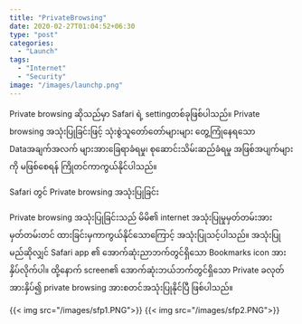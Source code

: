 ```yaml
---
title: "PrivateBrowsing"
date: 2020-02-27T01:04:52+06:30
type: "post"
categories: 
  - "Launch"
tags:
  - "Internet"
  - "Security"
image: "/images/launchp.png"
---
```

Private browsing ဆိုသည်မှာ Safari ရဲ့ settingတစ်ခုဖြစ်ပါသည်။ Private browsing အသုံးပြုခြင်းဖြင့် သုံးစွဲသူတော်တော်များများ တွေ့ကြုံနေရသော Dataအချက်အလက် များအားခြေရာခံရမှု၊ စုဆောင်းသိမ်းဆည်ခံရမှု အဖြစ်အပျက်များကို မဖြစ်စေရန် ကြိုတင်ကာကွယ်နိုင်ပါသည်။
<!--more-->
Safari တွင် Private browsing အသုံးပြုခြင်း

Private browsing အသုံးပြုခြင်းသည် မိမိ၏ internet အသုံးပြုမှုမှတ်တမ်းအား မှတ်တမ်းတင် ထားခြင်းမှကာကွယ်နိုင်သောကြောင့် အသုံးပြုသင့်ပါသည်။ အသုံးပြုမည်ဆိုလျှင် Safari app ၏ အောက်ဆုံးညာဘက်တွင်ရှိသော Bookmarks icon အားနှိပ်လိုက်ပါ။ ထို့နောက် screen၏ အောက်ဆုံးဘယ်ဘက်တွင်ရှိသော Private ခလုတ်အားနှိပ်၍ private browsing အားစတင်အသုံးပြုနိုင်ပြီ ဖြစ်ပါသည်။

{{< img src="/images/sfp1.PNG">}}
{{< img src="/images/sfp2.PNG">}}